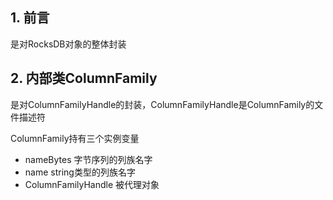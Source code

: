 ## 1. 前言

是对RocksDB对象的整体封装

## 2. 内部类ColumnFamily

是对ColumnFamilyHandle的封装，ColumnFamilyHandle是ColumnFamily的文件描述符

ColumnFamily持有三个实例变量

* nameBytes 字节序列的列族名字
* name    string类型的列族名字
* ColumnFamilyHandle  被代理对象



